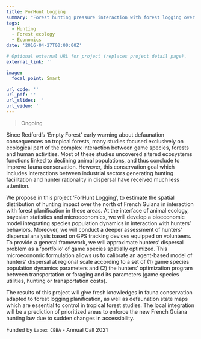 ```yaml
---
title: ForHunt Logging
summary: "Forest hunting pressure interaction with forest logging over the north of French Guiana: a GPS tracking survey coupled with a spatialized bioeconomic modelling."
tags:
  - Hunting
  - Forest ecology
  - Economics
date: '2016-04-27T00:00:00Z'

# Optional external URL for project (replaces project detail page).
external_link: ''

image:
  focal_point: Smart

url_code: ''
url_pdf: ''
url_slides: ''
url_video: ''
---
```


> Ongoing

Since Redford’s ‘Empty Forest’ early warning about defaunation consequences on tropical forests, many studies focused exclusively on ecological part of the complex interaction between game species, forests and human activities. Most of these studies uncovered altered ecosystems functions linked to declining animal populations, and thus conclude to improve fauna conservation. However, this conservation goal which includes interactions between industrial sectors generating hunting facilitation and hunter rationality in dispersal have received much less attention.

We propose in this project ‘ForHunt Logging’, to estimate the spatial distribution of hunting impact over the north of French Guiana in interaction with forest planification in these areas. At the interface of animal ecology, bayesian statistics and microeconomics, we will develop a bioeconomic model integrating species population dynamics in interaction with hunters’ behaviors. Moreover, we will conduct a deeper assessment of hunters’ dispersal analysis based on GPS tracking devices equipped on volunteers. To provide a general framework, we will approximate hunters’ dispersal problem as a ‘portfolio’ of game species spatially optimized. This microeconomic formulation allows us to calibrate an agent-based model of hunters’ dispersal at regional scale according to a set of (1) game species population dynamics parameters and (2) the hunters’ optimization program between transportation or foraging and its parameters (game species utilities, hunting or transportation costs). 

The results of this project will give fresh knowledges in fauna conservation adapted to forest logging planification, as well as defaunation state maps which are essential to control in tropical forest studies. The local integration will be a prediction of prioritized areas to enforce the new French Guiana hunting law due to sudden changes in accessibility.

Funded by `Labex CEBA` - Annual Call 2021

